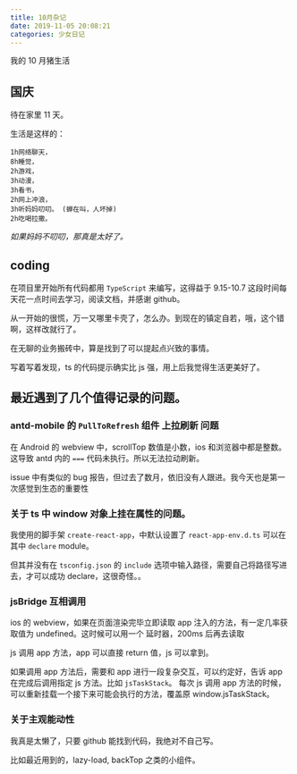 ```yaml
---
title: 10月杂记
date: 2019-11-05 20:08:21
categories: 少女日记
---
```


我的 10 月猪生活

<!--more-->

## 国庆

待在家里 11 天。

生活是这样的：

```火星文
1h网络聊天，
8h睡觉，
2h游戏，
3h动漫，
3h看书，
2h网上冲浪，
3h听妈妈叨叨。 (蝉在叫，人坏掉)
2h吃喝拉撒。
```

_如果妈妈不叨叨，那真是太好了。_

## coding

在项目里开始所有代码都用 `TypeScript` 来编写，这得益于 9.15-10.7 这段时间每天花一点时间去学习，阅读文档，并感谢 github。

从一开始的很慌，万一又哪里卡壳了，怎么办。到现在的镇定自若，哦，这个错啊，这样改就行了。

在无聊的业务搬砖中，算是找到了可以提起点兴致的事情。

写着写着发现，ts 的代码提示确实比 js 强，用上后我觉得生活更美好了。

## 最近遇到了几个值得记录的问题。

### antd-mobile 的 `PullToRefresh` 组件 上拉刷新 问题

在 Android 的 webview 中，scrollTop 数值是小数，ios 和浏览器中都是整数。这导致 antd 内的 `===` 代码未执行。所以无法拉动刷新。

issue 中有类似的 bug 报告，但过去了数月，依旧没有人跟进。我今天也是第一次感觉到生态的重要性

### 关于 ts 中 window 对象上挂在属性的问题。

我使用的脚手架 `create-react-app`，中默认设置了 `react-app-env.d.ts` 可以在其中 `declare` module。

但其并没有在 `tsconfig.json` 的 `include` 选项中输入路径，需要自己将路径写进去，才可以成功 declare，这很奇怪。。

### jsBridge 互相调用

ios 的 webview，如果在页面渲染完毕立即读取 app 注入的方法，有一定几率获取值为 undefined。这时候可以用一个 延时器，200ms 后再去读取

js 调用 app 方法，app 可以直接 return 值，js 可以拿到。

如果调用 app 方法后，需要和 app 进行一段复杂交互，可以约定好，告诉 app 在完成后调用指定 js 方法。比如 `jsTaskStack`。 每次 js 调用 app 方法的时候，可以重新挂载一个接下来可能会执行的方法，覆盖原 window.jsTaskStack。

### 关于主观能动性

我真是太懒了，只要 github 能找到代码，我绝对不自己写。

比如最近用到的，lazy-load, backTop 之类的小组件。
